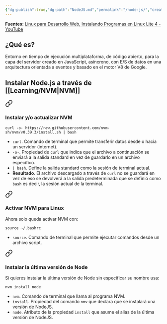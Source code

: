 ```yaml
---
{"dg-publish":true,"dg-path":"NodeJS.md","permalink":"/node-js/","created":"2024-01-25T19:06","updated":"2024-03-19T15:20"}
---
```


**Fuentes:** [Linux para Desarrollo Web, Instalando Programas en Linux Lite 4 - YouTube](https://www.youtube.com/watch?v=526NfikEVCM&t=460s)
## ¿Qué es?
Entorno en tiempo de ejecución multiplataforma, de código abierto, para la capa del servidor creado en JavaScript, asíncrono, con E/S de datos en una arquitectura orientada a eventos y basado en el motor V8 de Google.

## Instalar Node.js a través de [[Learning/NVM\|NVM]]

<div class="transclusion internal-embed is-loaded"><a class="markdown-embed-link" href="/learning/nvm/#instalar-y-o-actualizar-nvm" aria-label="Open link"><svg xmlns="http://www.w3.org/2000/svg" width="24" height="24" viewBox="0 0 24 24" fill="none" stroke="currentColor" stroke-width="2" stroke-linecap="round" stroke-linejoin="round" class="svg-icon lucide-link"><path d="M10 13a5 5 0 0 0 7.54.54l3-3a5 5 0 0 0-7.07-7.07l-1.72 1.71"></path><path d="M14 11a5 5 0 0 0-7.54-.54l-3 3a5 5 0 0 0 7.07 7.07l1.71-1.71"></path></svg></a><div class="markdown-embed">



### Instalar y/o actualizar NVM
```shell
curl -o- https://raw.githubusercontent.com/nvm-sh/nvm/v0.39.3/install.sh | bash
```
- `curl`. Comando de terminal que permite transferir datos desde o hacia un servidor (internet).
- `-o-`. Propiedad de `curl` que indica que el archivo a continuación se enviará a la salida standard en vez de guardarlo en un archivo específico.
- `| bash`. Define la salida standard como la sesión de terminal actual. 
- **Resultado**. El archivo descargado a través de `curl` no se guardará en vez de eso se devolverá a la salida predeterminada que se definió como `bash` es decir, la sesión actual de la terminal.


</div></div>


<div class="transclusion internal-embed is-loaded"><a class="markdown-embed-link" href="/learning/nvm/#activar-nvm-para-linux" aria-label="Open link"><svg xmlns="http://www.w3.org/2000/svg" width="24" height="24" viewBox="0 0 24 24" fill="none" stroke="currentColor" stroke-width="2" stroke-linecap="round" stroke-linejoin="round" class="svg-icon lucide-link"><path d="M10 13a5 5 0 0 0 7.54.54l3-3a5 5 0 0 0-7.07-7.07l-1.72 1.71"></path><path d="M14 11a5 5 0 0 0-7.54-.54l-3 3a5 5 0 0 0 7.07 7.07l1.71-1.71"></path></svg></a><div class="markdown-embed">



### Activar NVM para Linux
Ahora solo queda activar NVM con:
```shell
source ~/.bashrc
```
- `source`. Comando de terminal que permite ejecutar comandos desde un archivo script.


</div></div>


<div class="transclusion internal-embed is-loaded"><a class="markdown-embed-link" href="/learning/nvm/#instalar-la-ultima-version-de-node" aria-label="Open link"><svg xmlns="http://www.w3.org/2000/svg" width="24" height="24" viewBox="0 0 24 24" fill="none" stroke="currentColor" stroke-width="2" stroke-linecap="round" stroke-linejoin="round" class="svg-icon lucide-link"><path d="M10 13a5 5 0 0 0 7.54.54l3-3a5 5 0 0 0-7.07-7.07l-1.72 1.71"></path><path d="M14 11a5 5 0 0 0-7.54-.54l-3 3a5 5 0 0 0 7.07 7.07l1.71-1.71"></path></svg></a><div class="markdown-embed">



### Instalar la última versión de Node
Si quieres instalar la última versión de Node sin especificar su nombre usa:
```shell
nvm install node
```
- `nvm`. Comando de terminal que llama al programa NVM.
- `install`. Propiedad del comando `nmv` que declara que se instalará una versión de NodeJS.
- `node`. Atributo de la propiedad `install` que asume el alias de la última versión de NodeJS.

</div></div>

